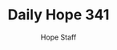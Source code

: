 ---
image: /assets/img/daily-hope-default-artwork.png
title: Daily Hope 341
number: 341
categories:
  - Daily Hope
author: Hope Staff
notes: Daily Hope 341
embed: >-
  EMBED_GOES_HERE
---